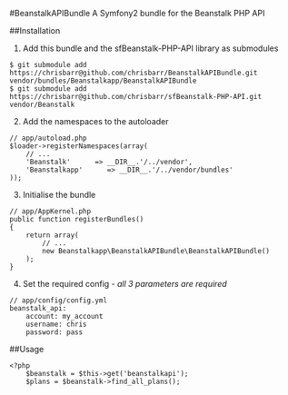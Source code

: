 #BeanstalkAPIBundle
A Symfony2 bundle for the Beanstalk PHP API

##Installation

  1. Add this bundle and the sfBeanstalk-PHP-API library as submodules
  
    $ git submodule add https://chrisbarr@github.com/chrisbarr/BeanstalkAPIBundle.git vendor/bundles/Beanstalkapp/BeanstalkAPIBundle
    $ git submodule add https://chrisbarr@github.com/chrisbarr/sfBeanstalk-PHP-API.git  vendor/Beanstalk
  
  2. Add the namespaces to the autoloader
  
    // app/autoload.php
    $loader->registerNamespaces(array(
        // ...
        'Beanstalk'      => __DIR__.'/../vendor',
        'Beanstalkapp'      => __DIR__.'/../vendor/bundles'
    ));
  
  3. Initialise the bundle
  
    // app/AppKernel.php
    public function registerBundles()
    {
        return array(
            // ...
            new Beanstalkapp\BeanstalkAPIBundle\BeanstalkAPIBundle()
        );
    }
  
  4. Set the required config - *all 3 parameters are required*
  
    // app/config/config.yml
    beanstalk_api:
        account: my_account
        username: chris
        password: pass

##Usage

    <?php
        $beanstalk = $this->get('beanstalkapi');
        $plans = $beanstalk->find_all_plans();